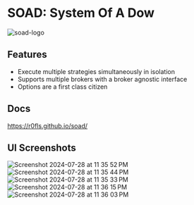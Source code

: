 # SOAD: System Of A Dow

![soad-logo](https://ipfs.io/ipfs/QmXnGGrF6f4uYZSmjT8r9vFhrhAuof8hjPeSieZdvAyhRD)

## Features

- Execute multiple strategies simultaneously in isolation
- Supports multiple brokers with a broker agnostic interface
- Options are a first class citizen
## Docs
https://r0fls.github.io/soad/

## UI Screenshots
![Screenshot 2024-07-28 at 11 35 52 PM](https://github.com/user-attachments/assets/ac8c7f34-6659-4aef-b789-7a772ea40e36)
![Screenshot 2024-07-28 at 11 35 44 PM](https://github.com/user-attachments/assets/f2e5d167-362c-430f-a1ce-cdbe71488eee)
![Screenshot 2024-07-28 at 11 35 33 PM](https://github.com/user-attachments/assets/f128560f-bad8-4c57-9ce4-ce13cbc63dd0)
![Screenshot 2024-07-28 at 11 36 15 PM](https://github.com/user-attachments/assets/69ab20b3-480e-4286-b94f-828157da721f)
![Screenshot 2024-07-28 at 11 36 03 PM](https://github.com/user-attachments/assets/ce805621-6feb-497c-b4a5-2295a1cfe275)
